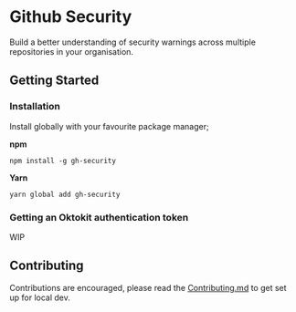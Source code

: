 # Github Security

Build a better understanding of security warnings across multiple repositories in your organisation.

## Getting Started

### Installation

Install globally with your favourite package manager;

**npm**

```
npm install -g gh-security
```

**Yarn**

```
yarn global add gh-security
```

### Getting an Oktokit authentication token

WIP

## Contributing

Contributions are encouraged, please read the [Contributing.md](/CONTRIBUTING.md) to get set up for local dev.

